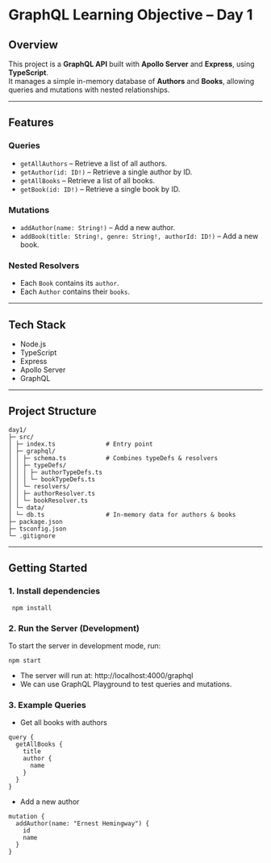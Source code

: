 # GraphQL Learning Objective – Day 1

## Overview

This project is a **GraphQL API** built with **Apollo Server** and **Express**, using **TypeScript**.  
It manages a simple in-memory database of **Authors** and **Books**, allowing queries and mutations with nested relationships.

---

## Features

### Queries
- `getAllAuthors` – Retrieve a list of all authors.
- `getAuthor(id: ID!)` – Retrieve a single author by ID.
- `getAllBooks` – Retrieve a list of all books.
- `getBook(id: ID!)` – Retrieve a single book by ID.

### Mutations
- `addAuthor(name: String!)` – Add a new author.
- `addBook(title: String!, genre: String!, authorId: ID!)` – Add a new book.

### Nested Resolvers
- Each `Book` contains its `author`.
- Each `Author` contains their `books`.

---

## Tech Stack
- Node.js
- TypeScript
- Express
- Apollo Server
- GraphQL

---

## Project Structure
```
day1/
├─ src/
│ ├─ index.ts              # Entry point
│ ├─ graphql/
│ │ ├─ schema.ts           # Combines typeDefs & resolvers
│ │ ├─ typeDefs/
│ │ │ ├─ authorTypeDefs.ts
│ │ │ └─ bookTypeDefs.ts
│ │ └─ resolvers/
│ │ ├─ authorResolver.ts
│ │ └─ bookResolver.ts
│ └─ data/
│ └─ db.ts                 # In-memory data for authors & books
├─ package.json
├─ tsconfig.json
└─ .gitignore
```
---

## Getting Started

### 1. Install dependencies

```
 npm install
```

### 2. Run the Server (Development)

To start the server in development mode, run:

```
npm start
```
- The server will run at:
http://localhost:4000/graphql
- We can use GraphQL Playground to test queries and mutations.

### 3. Example Queries
- Get all books with authors
```
query {
  getAllBooks {
    title
    author {
      name
    }
  }
}
```

- Add a new author
```
mutation {
  addAuthor(name: "Ernest Hemingway") {
    id
    name
  }
}
```
